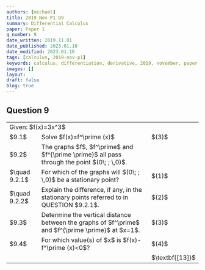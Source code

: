```yaml
---
authors: [michael]
title: 2019 Nov P1 Q9
summary: Differential Calculus
paper: Paper 1
q_number: 9
date_written: 2019.11.01
date_published: 2023.01.10
date_modified: 2023.01.10
tags: [calculus, 2019-nov-p1]
keywords: calculus, differentiation, derivative, 2019, november, paper 1
images: []
layout:
draft: false
blog: true
---
```


## Question 9

<table className="border-collapse">
  <tbody>
    <tr>
      <td colSpan="3">Given: $f(x)=3x^3$</td>
    </tr>
    <tr>
      <td>$9.1$</td>
      <td>Solve $f(x)=f^\prime (x)$</td>
      <td>$(3)$</td>
    </tr> 
    <tr>
      <td>$9.2$</td>
      <td>The graphs $f$, $f^\prime$ and $f^{\prime \prime}$ all pass through the point $(0\; ; \,0)$.</td>
      <td></td>
    </tr>
    <tr>
      <td>$\quad 9.2.1$</td>
      <td>For which of the graphs will $(0\; ; \,0)$ be a stationary point?</td>
      <td>$(1)$</td>
    </tr>
    <tr>
      <td>$\quad 9.2.2$</td>
      <td>Explain the difference, if any, in the stationary points referred to in QUESTION $9.2.1$.</td>
      <td>$(2)$</td>
    </tr>
    <tr>
      <td>$9.3$</td>
      <td>Determine the vertical distance between the graphs of $f^\prime$ and $f^{\prime \prime}$ at $x=1$.</td>
      <td>$(3)$</td>
    </tr>
     <tr>
      <td>$9.4$</td>
      <td>For which value(s) of $x$ is $f(x)-f^\prime (x)<0$?</td>
      <td>$(4)$</td>
    </tr>
    <tr>
      <td></td>
      <td></td>
      <td>$\textbf{[13]}$</td>
    </tr>
  </tbody>
</table>
